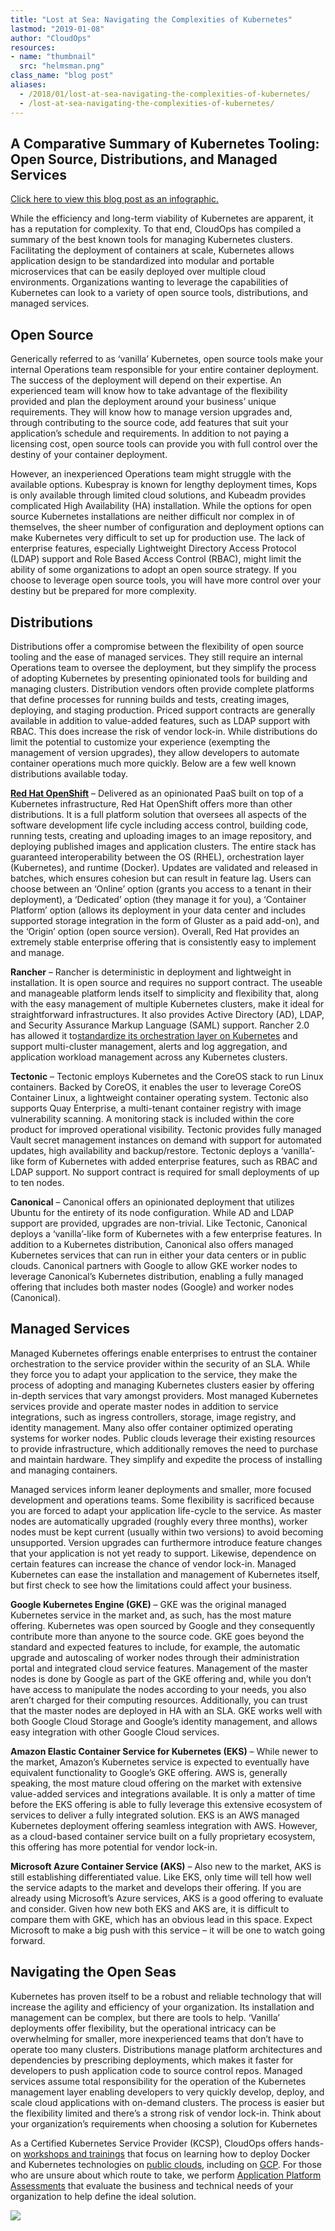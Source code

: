 ```yaml
---
title: "Lost at Sea: Navigating the Complexities of Kubernetes"
lastmod: "2019-01-08"
author: "CloudOps"
resources:
- name: "thumbnail"
  src: "helmsman.png"
class_name: "blog post"
aliases:
  - /2018/01/lost-at-sea-navigating-the-complexities-of-kubernetes/
  - /lost-at-sea-navigating-the-complexities-of-kubernetes/
---
```



<h2>A Comparative Summary of Kubernetes Tooling: Open Source, Distributions, and Managed Services</h2><p><a href="https://f.hubspotusercontent30.net/hubfs/732832/Infographics/Infographic%20-%20FR%20-%20Kubernetes%20Distributions.jpg">Click here to view this blog post as an infographic.</a></p>
<p>While the efficiency and long-term viability of Kubernetes are apparent, it has a reputation for complexity. To that end, CloudOps has compiled a summary of the best known tools for managing Kubernetes clusters. Facilitating the deployment of containers at scale, Kubernetes allows application design to be standardized into modular and portable microservices that can be easily deployed over multiple cloud environments. Organizations wanting to leverage the capabilities of Kubernetes can look to a variety of open source tools, distributions, and managed services.</p>
<h2><strong>Open Source</strong></h2>
<p>Generically referred to as ‘vanilla’ Kubernetes, open source tools make your internal Operations team responsible for your entire container deployment. The success of the deployment will depend on their expertise. An experienced team will know how to take advantage of the flexibility provided and plan the deployment around your business’ unique requirements. They will know how to manage version upgrades and, through contributing to the source code, add features that suit your application’s schedule and requirements. In addition to not paying a licensing cost, open source tools can provide you with full control over the destiny of your container deployment.</p>
<p>However, an inexperienced Operations team might struggle with the available options. Kubespray is known for lengthy deployment times, Kops is only available through limited cloud solutions, and Kubeadm provides complicated High Availability (HA) installation. While the options for open source Kubernetes installations are neither difficult nor complex in of themselves, the sheer number of configuration and deployment options can make Kubernetes very difficult to set up for production use. The lack of enterprise features, especially Lightweight Directory Access Protocol (LDAP) support and Role Based Access Control (RBAC), might limit the ability of some organizations to adopt an open source strategy. If you choose to leverage open source tools, you will have more control over your destiny but be prepared for more complexity.</p>
<h2><strong>Distributions</strong></h2>
<p>Distributions offer a compromise between the flexibility of open source tooling and the ease of managed services. They still require an internal Operations team to oversee the deployment, but they simplify the process of adopting Kubernetes by presenting opinionated tools for building and managing clusters. Distribution vendors often provide complete platforms that define processes for running builds and tests, creating images, deploying, and staging production. Priced support contracts are generally available in addition to value-added features, such as LDAP support with RBAC. This does increase the risk of vendor lock-in. While distributions do limit the potential to customize your experience (exempting the management of version upgrades), they allow developers to automate container operations much more quickly. Below are a few well known distributions available today.</p>
<p><a href="https://www.cloudops.com/2018/04/the-value-of-openshift-for-the-enterprise-software-transformation/"><strong>Red Hat OpenShift</strong></a> – Delivered as an opinionated PaaS built on top of a Kubernetes infrastructure, Red Hat OpenShift offers more than other distributions. It is a full platform solution that oversees all aspects of the software development life cycle including access control, building code, running tests, creating and uploading images to an image repository, and deploying published images and application clusters. The entire stack has guaranteed interoperability between the OS (RHEL), orchestration layer (Kubernetes), and runtime (Docker). Updates are validated and released in batches, which ensures cohesion but can result in feature lag. Users can choose between an ‘Online’ option (grants you access to a tenant in their deployment), a ‘Dedicated’ option (they manage it for you), a ‘Container Platform’ option (allows its deployment in your data center and includes supported storage integration in the form of Gluster as a paid add-on), and the ‘Origin’ option (open source version). Overall, Red Hat provides an extremely stable enterprise offering that is consistently easy to implement and manage.</p>
<p><strong>Rancher</strong> – Rancher is deterministic in deployment and lightweight in installation. It is open source and requires no support contract. The useable and manageable platform lends itself to simplicity and flexibility that, along with the easy management of multiple Kubernetes clusters, make it ideal for straightforward infrastructures. It also provides Active Directory (AD), LDAP, and Security Assurance Markup Language (SAML) support. Rancher 2.0 has allowed it to<a href="http://rancher.com/rancher2-0/">standardize its orchestration layer on Kubernetes</a> and support multi-cluster management, alerts and log aggregation, and application workload management across any Kubernetes clusters.</p>
<p><strong>Tectonic</strong> – Tectonic employs Kubernetes and the CoreOS stack to run Linux containers. Backed by CoreOS, it enables the user to leverage CoreOS Container Linux, a lightweight container operating system. Tectonic also supports Quay Enterprise, a multi-tenant container registry with image vulnerability scanning. A monitoring stack is included within the core product for improved operational visibility. Tectonic provides fully managed Vault secret management instances on demand with support for automated updates, high availability and backup/restore. Tectonic deploys a ‘vanilla’-like form of Kubernetes with added enterprise features, such as RBAC and LDAP support. No support contract is required for small deployments of up to ten nodes.</p>
<p><strong>Canonical</strong> – Canonical offers an opinionated deployment that utilizes Ubuntu for the entirety of its node configuration. While AD and LDAP support are provided, upgrades are non-trivial. Like Tectonic, Canonical deploys a ‘vanilla’-like form of Kubernetes with a few enterprise features. In addition to a Kubernetes distribution, Canonical also offers managed Kubernetes services that can run in either your data centers or in public clouds. 
Canonical partners with Google to allow GKE worker nodes to leverage Canonical’s Kubernetes distribution, enabling a fully managed offering that includes both master nodes (Google) and worker nodes (Canonical).</p>
<h2><strong>Managed Services</strong></h2>
<p>Managed Kubernetes offerings enable enterprises to entrust the container orchestration to the service provider within the security of an SLA. While they force you to adapt your application to the service, they make the process of adopting and managing Kubernetes clusters easier by offering in-depth services that vary amongst providers. Most managed Kubernetes services provide and operate master nodes in addition to service integrations, such as ingress controllers, storage, image registry, and identity management. Many also offer container optimized operating systems for worker nodes. Public clouds leverage their existing resources to provide infrastructure, which additionally removes the need to purchase and maintain hardware. They simplify and expedite the process of installing and managing containers.</p>
<p>Managed services inform leaner deployments and smaller, more focused development and operations teams. Some flexibility is sacrificed because you are forced to adapt your application life-cycle to the service. As master nodes are automatically upgraded (roughly every three months), worker nodes must be kept current (usually within two versions) to avoid becoming unsupported. Version upgrades can furthermore introduce feature changes that your application is not yet ready to support. Likewise, dependence on certain features can increase the chance of vendor lock-in. Managed Kubernetes can ease the installation and management of Kubernetes itself, but first check to see how the limitations could affect your business.</p>
<p><strong>Google Kubernetes Engine (GKE)</strong> – GKE was the original managed Kubernetes service in the market and, as such, has the most mature offering. Kubernetes was open sourced by Google and they consequently contribute more than anyone to the source code. GKE goes beyond the standard and expected features to include, for example, the automatic upgrade and autoscaling of worker nodes through their administration portal and integrated cloud service features. Management of the master nodes is done by Google as part of the GKE offering and, while you don’t have access to manipulate the nodes according to your needs, you also aren’t charged for their computing resources. Additionally, you can trust that the master nodes are deployed in HA with an SLA. GKE works well with both Google Cloud Storage and Google’s identity management, and allows easy integration with other Google Cloud services.</p>
<p><strong>Amazon Elastic Container Service for Kubernetes (EKS)</strong> – While newer to the market, Amazon’s Kubernetes service is expected to eventually have equivalent functionality to Google’s GKE offering. AWS is, generally speaking, the most mature cloud offering on the market with extensive value-added services and integrations available. It is only a matter of time before the EKS offering is able to fully leverage this extensive ecosystem of services to deliver a fully integrated solution. EKS is an AWS managed Kubernetes deployment offering seamless integration with AWS. However, as a cloud-based container service built on a fully proprietary ecosystem, this offering has more potential for vendor lock-in.</p>
<p><strong>Microsoft Azure Container Service (AKS)</strong> – Also new to the market, AKS is still establishing differentiated value. Like EKS, only time will tell how well the service adapts to the market and develops their offering. If you are already using Microsoft’s Azure services, AKS is a good offering to evaluate and consider. Given how new both EKS and AKS are, it is difficult to compare them with GKE, which has an obvious lead in this space. Expect Microsoft to make a big push with this service – it will be one to watch going forward.</p>
<h2><strong>Navigating the Open Seas</strong></h2>
<p>Kubernetes has proven itself to be a robust and reliable technology that will increase the agility and efficiency of your organization. Its installation and management can be complex, but there are tools to help. ‘Vanilla’ deployments offer flexibility, but the operational intricacy can be overwhelming for smaller, more inexperienced teams that don’t have to operate too many clusters. Distributions manage platform architectures and dependencies by prescribing deployments, which makes it faster for developers to push application code to source control repos. Managed services assume total responsibility for the operation of the Kubernetes management layer enabling developers to very quickly develop, deploy, and scale cloud applications with on-demand clusters. The process is easier but the flexibility limited and there’s a strong risk of vendor lock-in. Think about your organization’s requirements when choosing a solution for Kubernetes</p>
<p>As a Certified Kubernetes Service Provider (KCSP), CloudOps offers hands-on <a href="/calendar" target="_blank" rel="noopener noreferrer">workshops and trainings</a> that focus on learning how to deploy Docker and Kubernetes technologies on <a href="/microservices-docker-kubernetes" target="_blank" rel="noopener noreferrer">public clouds</a>, including on <a href="/microservices-docker-kubernetes" target="_blank" rel="noopener noreferrer">GCP</a>. For those who are unsure about which route to take, we perform <a href="/devops-platform-practices-assessment" target="_blank" rel="noopener noreferrer">Application Platform Assessments</a> that evaluate the business and technical needs of your organization to help define the ideal solution.</p>

<div class="row">
    <div class="col-xl-8 offset-xl-2 col-lg-10 offset-lg-1 col-md-10 offset-md-1 col-sm-12 col-xs-12 cta-image">
    <a href="/workshops">
      <img src="/images/blog/cta/workshop-white.jpeg">
      </a>
    </div>
</div>